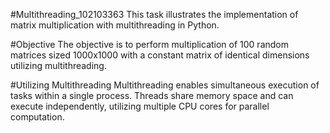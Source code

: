 #Multithreading_102103363
This task illustrates the implementation of matrix multiplication with multithreading in Python.

#Objective
The objective is to perform multiplication of 100 random matrices sized 1000x1000 with a constant matrix of identical dimensions utilizing multithreading.

#Utilizing Multithreading
Multithreading enables simultaneous execution of tasks within a single process. Threads share memory space and can execute independently, utilizing multiple CPU cores for parallel computation.

